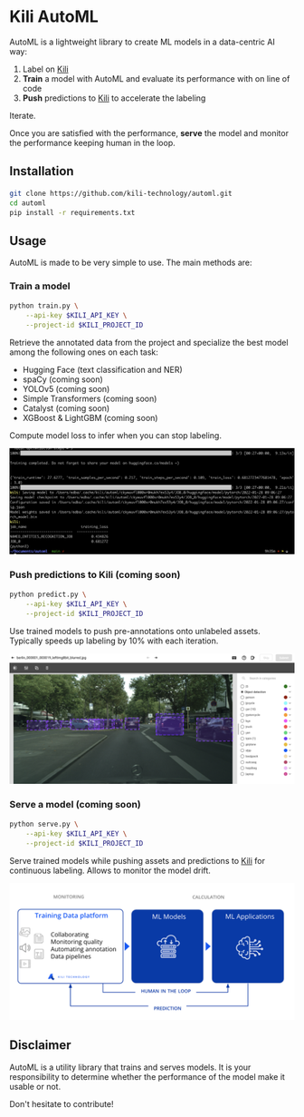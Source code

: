 # Kili AutoML

AutoML is a lightweight library to create ML models in a data-centric AI way:

1. Label on [Kili](https://www.kili-technology.com)
2. **Train** a model with AutoML and evaluate its performance with on line of code
3. **Push** predictions to [Kili](https://www.kili-technology.com) to accelerate the labeling

Iterate.

Once you are satisfied with the performance, **serve** the model and monitor the performance keeping human in the loop.

## Installation

```bash
git clone https://github.com/kili-technology/automl.git
cd automl
pip install -r requirements.txt
```

## Usage

AutoML is made to be very simple to use. The main methods are:

### Train a model

```bash
python train.py \
    --api-key $KILI_API_KEY \
    --project-id $KILI_PROJECT_ID
```

Retrieve the annotated data from the project and specialize the best model among the following ones on each task:

- Hugging Face (text classification and NER)
- spaCy (coming soon)
- YOLOv5 (coming soon)
- Simple Transformers (coming soon)
- Catalyst (coming soon)
- XGBoost & LightGBM (coming soon)

Compute model loss to infer when you can stop labeling.

![Train a model](images/train.png)

### Push predictions to Kili (coming soon)

```bash
python predict.py \
    --api-key $KILI_API_KEY \
    --project-id $KILI_PROJECT_ID
```

Use trained models to push pre-annotations onto unlabeled assets. Typically speeds up labeling by 10% with each iteration.

![Predict a model](images/predict.png)

### Serve a model (coming soon)

```bash
python serve.py \
    --api-key $KILI_API_KEY \
    --project-id $KILI_PROJECT_ID
```

Serve trained models while pushing assets and predictions to [Kili](https://www.kili-technology.com) for continuous labeling. Allows to monitor the model drift.

![Serve a model](images/serve.png)

## Disclaimer

AutoML is a utility library that trains and serves models. It is your responsibility to determine whether the performance of the model make it usable or not.

Don't hesitate to contribute!
